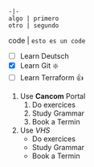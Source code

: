 ```To Do | Description
-|-
algo | primero
otro | segundo
```

code | `esto es un code`

- [ ] Learn Deutsch 
- [x] Learn Git :sparkle:
- [ ] Learn Terraform :thumbsup:

1. Use **Cancom** Portal
    1. Do exercices
    2. Study Grammar
    3. Book a Termin
2. Use _VHS_
    - Do exercices
    - Study Grammar
    - Book a Termin
